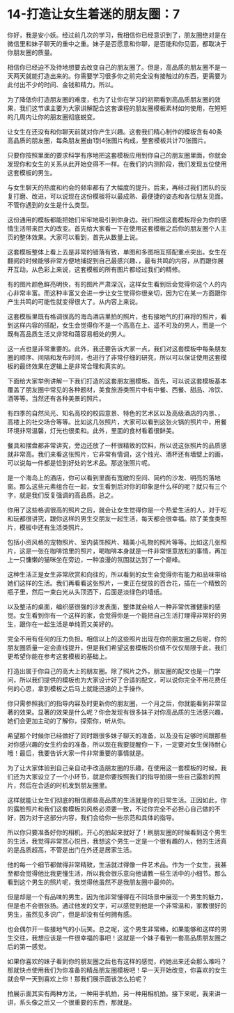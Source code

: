 # 14-打造让女生着迷的朋友圈：7

你好，我是安小妖。经过前几次的学习，我相信你已经意识到了，朋友圈绝对是在微信里和妹子聊天的重中之重。妹子是否愿意和你聊，是否能和你见面，都取决于你朋友圈的质量。

相信你已经迫不及待地想要去改变自己的朋友圈了。但是，高品质的朋友圈不是一天两天就能打造出来的。你需要学习很多你之前完全没有接触过的东西，更需要为此付出不少的时间、金钱和精力。所以。

为了降低你打造朋友圈的难度，也为了让你在学习的初期看到高品质朋友圈的效果，我们这节课主要为大家讲解配合这套课程的朋友圈模板素材如何使用，在短短的几周内让你的朋友圈彻底蜕变。

让女生在还没有和你聊天前就对你产生兴趣。这套我们精心制作的模板含有40条高品质的朋友圈，每条朋友圈由1到4张图片构成，整套模板共计70张图片。

只要你按照里面的要求科学有序地把这套模板应用到你自己的朋友圈里面，你就会发现你和女生的关系从此开始变得不一样。在我们的内测阶段，我们发现五位使用这套模板的男生。

与女生聊天的热度和约会的频率都有了大幅度的提升。后来，再经过我们团队的反复打磨、改进，可以说现在这份模板将以最成熟、最便捷的姿态和各位朋友见面。不管你遇到的女生是什么类型。

这份通用的模板都能把她们牢牢地吸引到你身边。我们相信这套模板将会为你的感情生活带来巨大的改变。首先给大家看一下在使用这套模板之后你的朋友圈个人主页的整体效果。大家可以看到，首先从数量上说。

这套模板整体上看上去是非常的错落有致，单图和多图相互搭配重点突出。女生在翻阅的时候能够非常方便地捕捉到自己最感兴趣、，最有共鸣的内容，从而跟你展开互动。从色彩上来说，这套模板的所有图片都经过我们的精修。

有的图片颜色鲜亮明快，有的图片严肃深沉，这样女生看到后会觉得你这个人的内心非常丰富。而这种丰富又会进一步让女生觉得你很亲切，因为它在某一方面跟你产生共鸣的可能性就变得很大了。从内容上来说。

这套模板里既有格调很高的海岛酒店里拍的照片，也有接地气的打麻将的照片，看到这样内容的搭配，女生会觉得你不是一个高高在上、遥不可及的男人，而是一个既有高品质生活又非常和蔼容易相处的男人。

这一点也是非常重要的。此外，我还要告诉大家一点，我们对这套模板中每条朋友圈的顺序、间隔和发布时间，也进行了非常仔细的研究，所以可以保证使用这套模板的最终效果在逻辑上是非常合理和真实的。

下面给大家举例讲解一下我们打造的这套朋友圈模板。首先，可以说这套模板基本覆盖了朋友圈中常见的各种题材，美食旅游类照片中有中餐、西餐、甜品、冷饮、酒等等。当然还有各种美景的照片。

有四季的自然风光、知名高校的校园意景、特色的艺术区以及高级酒店的内景、，高楼上的社交场合等等。比如这几张照片，大家可以看到这张火锅的照片中，用餐环境非常温馨，灯光也很柔和。此外，里面的食材看着很鲜美。

餐具和摆盘都非常讲究，旁边还放了一杯很精致的饮料，所以说这张照片的品质感就非常高。我们来看这张照片，它非常有情调，这个烛光、酒杯还有墙壁上的画，可以说每一件都是恰到好处的艺术品。那这张照片呢。

是一个海岛上的酒店，你可以看到里面有宽敞的空间、简约的沙发、明亮的落地窗。那么这些元素组合在一起，女生看到后对你的印象是什么样的呢？就只有三个字，就是我们反复强调的高品质。总之。

你用了这些格调很高的照片之后，就会让女生觉得你是一个热爱生活的人，对于吃和玩都很讲究，跟你这样的男生交朋友一起生活，每天都会很幸福。除了美食类照片，模板中还有生活类照片。

包括小资风格的宠物照片、室内装饰照片、精美小礼物的照片等等。比如这几张照片，这是一张在咖啡馆里的照片，喝咖啡本身就是一件非常惬意放松的事情，再加上一只慵懒的猫咪坐在旁边，一种浪漫的氛围就达到了一个巅峰。

这种生活正是女生非常欣赏和向往的，所以看到的女生会觉得你有能力和品味带给她们这样的生活。我们再看看这张照片，一束正在绽放的百合花，插在一个精致的瓶子里，然后一束白光从头顶洒下，后面是淡绿色的墙纸。

以及整洁的桌面，编织感很强的沙发表面，整体就会给人一种非常优雅健康的感觉。女生看到你有一个这样的家，会觉得你是一个能把自己生活打理得非常好的男生，跟你在一起生活是单纯而又美好的。

完全不用有任何的压力负担。相信以上的这些照片出现在你的朋友圈之后呢，你的朋友圈质量一定会直线提升，但是我们希望这套模板的价值不仅仅局限于此，我们更希望你能在参考这套模板的基础上。

打造出属于你自己的高大上的朋友圈。除了照片之外，朋友圈的配文也是一门学问，所以我们提供的模板也为大家设计好了合适的配文，可以说你完全不用花费任何的心思，拿到模板之后马上就能迅速的上手操作。

你只需参照我们的指导内容及时更新你的朋友圈，一个月之后，你就能看到非常显著的效果。显著的效果是什么呢？你会发现有很多妹子对你高品质的生活感兴趣，她们会更加主动的了解你，探索你，听从你。

希望那个时候你已经做好了同时跟很多妹子聊天的准备，以及没有足够时间跟那些对你感兴趣的女生约会的准备，所以现在我要提醒你一下，一定要对女生保持耐心哦！最后，我要告诉大家一件非常重要的事情就是。

为了让大家体验到自己亲自动手改造朋友圈的乐趣，在使用这一套模板的时候，我们还为大家设立了一个小环节，就是你要按照我们的指导拍摄一些自己露脸的照片，然后在合适的时机发到朋友圈里。

这样就能让女生们彻底的相信那些高品质的生活就是你的日常生活。正因如此，你的露脸照片和我们这套模板的风格必须要一致，不过你完全不必担心自己做的不好，因为对于这部分内容，我们会给你一些示范和具体的指导。

所以你只要准备好你的相机，开心的拍起来就好了！刷朋友圈的时候看到这个男生的生活，我觉得非常赏心悦目，我想这个男生一定是一个很有趣的人，他的生活真的是品质超高，不管是出门在外还是居家生活。

他的每一个细节都做得非常精致，生活就过得像一件艺术品。作为一个女生，我甚至都会觉得他比我更懂生活，所以我会很乐意向他请教一些生活中的小细节。那么看到这个男生的照片呢，我觉得他虽然不是我朋友圈中最帅的。

但是却是一个有品味的男生，因为他非常懂得在不同场景中展现一个男生的魅力，但是也不会很张扬。通过他发的文字，可以感觉到他是一个非常温和，家教很好的男生，虽然见多识广，但是却没有任何拥有感。

也会偶尔开一些接地气的小玩笑。总之呢，这个男生非常棒，如果能够和这样的男生交往，我想应该是一件很幸福的事吧！这就是一个妹子看到一套高品质朋友圈之后的第一感觉。

如果你喜欢的妹子看到你的朋友圈之后也有这样的感觉，约她出来还会那么难吗？那就快点使用我们为你准备的精品朋友圈模板吧！早一天开始改变，你喜欢的女生就会早一天到喜欢上你！那我们展示面该怎么拍呢？

拍展示面其实有两种方法，一种用手机拍，另一种用相机拍。接下来呢，我来讲一讲，系头像之后又一个很重要的东西，那就是。

